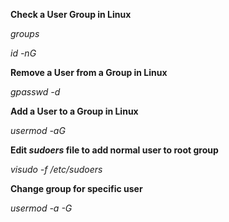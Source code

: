 **Check a User Group in Linux**

*groups <username>*

*id -nG <username>*

**Remove a User from a Group in Linux**

*gpasswd -d <username>	<groupname>*

**Add a User to a Group in Linux**

*usermod -aG <groupname> <username>*

**Edit *sudoers* file to add normal user to root group**

*visudo -f /etc/sudoers*

**Change group for specific user**

*usermod -a -G <groupname> <username>*
